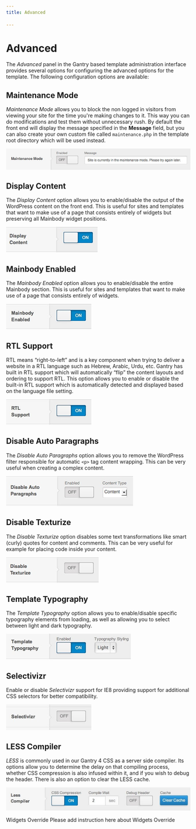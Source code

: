 ```yaml
---
title: Advanced

---
```


Advanced
========
The *Advanced* panel in the Gantry based template administration interface provides several options for configuring the advanced options for the template. The following configuration options are available:


Maintenance Mode
----------------
*Maintenance Mode* allows you to block the non logged in visitors from viewing your site for the time you're making changes to it. This way you can do modifications and test them without unnecessary rush. By default the front end will display the message specified in the **Message** field, but you can also create your own custom file called `maintenance.php` in the template root directory which will be used instead.

![](assets/advanced-maintenance-mode.jpg)


Display Content
---------------
The *Display Content* option allows you to enable/disable the output of the WordPress content on the front end. This is useful for sites and templates that want to make use of a page that consists entirely of widgets but preserving all Mainbody widget positions.

![](assets/advanced-display-content.jpg)


Mainbody Enabled
----------------
The *Mainbody Enabled* option allows you to enable/disable the entire Mainbody section. This is useful for sites and templates that want to make use of a page that consists entirely of widgets.

![](assets/advanced-mainbody.jpg)


RTL Support
-----------
RTL means “right-to-left” and is a key component when trying to deliver a website in a RTL language such as Hebrew, Arabic, Urdu, etc. Gantry has built in RTL support which will automatically “flip” the content layouts and ordering to support RTL. This option allows you to enable or disable the built-in RTL support which is automatically detected and displayed based on the language file setting.

![](assets/advanced-rtl.jpg)


Disable Auto Paragraphs
-----------------------
The *Disable Auto Paragraphs* option allows you to remove the WordPress filter responsible for automatic `<p>` tag content wrapping. This can be very useful when creating a complex content.

![](assets/advanced-disable-auto-paragraphs.jpg)


Disable Texturize
-----------------
The *Disable Texturize* option disables some text transformations like smart (curly) quotes for content and comments. This can be very useful for example for placing code inside your content.

![](assets/advanced-disable-texturize.jpg)


Template Typography
-------------------
The *Template Typography* option allows you to enable/disable specific typography elements from loading, as well as allowing you to select between light and dark typography.

![](assets/advanced-typography.jpg)


Selectivizr
-----------
Enable or disable *Selectivizr* support for IE8 providing support for additional CSS selectors for better compatibility.

![](assets/advanced-selectivizr.jpg)


LESS Compiler
-------------
*LESS* is commonly used in our Gantry 4 CSS as a server side compiler. Its options allow you to determine the delay on that compiling process, whether CSS compression is also infused within it, and if you wish to debug the header. There is also an option to clear the LESS cache.

![](assets/advanced-less.jpg)

Widgets Override
Please add instruction here about Widgets Override 
